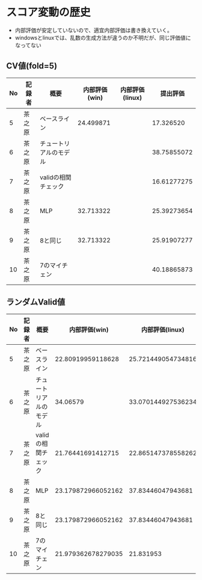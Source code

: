 # スコア変動の歴史
* 内部評価が安定していないので、適宜内部評価は書き換えていく。
* windowsとlinuxでは、乱数の生成方法が違うのか不明だが、同じ評価値になってない

## CV値(fold=5)
No|記録者|概要|内部評価(win)|内部評価(linux)|提出評価
-|-|-|-|-|-
5|茶之原|ベースライン|24.499871||17.326520
6|茶之原|チュートリアルのモデル|||38.75855072
7|茶之原|validの相関チェック|||16.61277275
8|茶之原|MLP|32.713322||25.39273654
9|茶之原|8と同じ|32.713322||25.91907277
10|茶之原|7のマイチェン|||40.18865873

## ランダムValid値
No|記録者|概要|内部評価(win)|内部評価(linux)|提出評価
-|-|-|-|-|-
5|茶之原|ベースライン|22.80919959118628|25.721449054734816|17.326520
6|茶之原|チュートリアルのモデル|34.06579|33.070144927536234|38.75855072
7|茶之原|validの相関チェック|21.76441691412715|22.865147378558262|16.61277275
8|茶之原|MLP|23.179872966052162|37.83446047943681|25.39273654
9|茶之原|8と同じ|23.179872966052162|37.83446047943681|25.91907277
10|茶之原|7のマイチェン|21.979362678279035|21.831953|40.18865873

